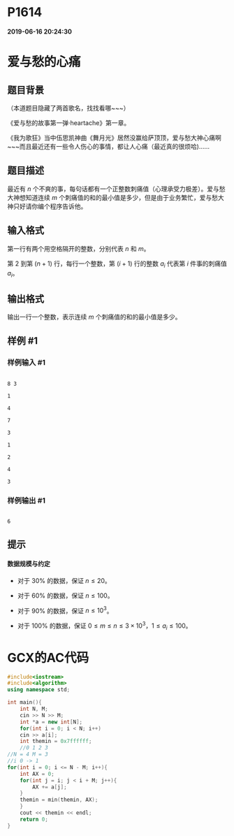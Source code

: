 
# P1614

**2019-06-16 20:24:30**
    
# 爱与愁的心痛

## 题目背景

（本道题目隐藏了两首歌名，找找看哪~~~）

《爱与愁的故事第一弹·heartache》第一章。

《我为歌狂》当中伍思凯神曲《舞月光》居然没赢给萨顶顶，爱与愁大神心痛啊~~~而且最近还有一些令人伤心的事情，都让人心痛（最近真的很烦哈)……

## 题目描述

最近有 $n$ 个不爽的事，每句话都有一个正整数刺痛值（心理承受力极差）。爱与愁大神想知道连续 $m$ 个刺痛值的和的最小值是多少，但是由于业务繁忙，爱与愁大神只好请你编个程序告诉他。

## 输入格式

第一行有两个用空格隔开的整数，分别代表 $n$ 和 $m$。

第 $2$ 到第 $(n + 1)$ 行，每行一个整数，第 $(i + 1)$ 行的整数 $a_i$ 代表第 $i$ 件事的刺痛值 $a_i$。

## 输出格式

输出一行一个整数，表示连续 $m$ 个刺痛值的和的最小值是多少。

## 样例 #1

### 样例输入 #1

```
8 3
1
4
7
3
1
2
4
3
```

### 样例输出 #1

```
6
```

## 提示

#### 数据规模与约定

- 对于 $30\%$ 的数据，保证 $n \leq 20$。
- 对于 $60\%$ 的数据，保证 $n \leq 100$。
- 对于 $90\%$ 的数据，保证 $n \leq 10^3$。
- 对于 $100\%$ 的数据，保证 $0 \leq m \leq n \leq 3 \times 10^3$，$1 \leq a_i \leq 100$。

# GCX的AC代码
```cpp
#include<iostream>
#include<algorithm>
using namespace std;

int main(){
    int N, M;
    cin >> N >> M;
    int *a = new int[N];
    for(int i = 0; i < N; i++)
	cin >> a[i];
    int themin = 0x7ffffff;
    //0 1 2 3
//N = 4 M = 3
//i 0 -> 1
for(int i = 0; i <= N - M; i++){
	int AX = 0;
	for(int j = i; j < i + M; j++){
	    AX += a[j];
	}
	themin = min(themin, AX);
    }
    cout << themin << endl;
    return 0;
}

```

